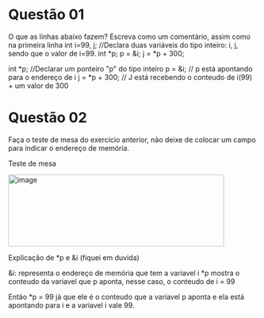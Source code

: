 # Questão 01
 O que as linhas abaixo fazem? Escreva como um comentário, assim como na primeira linha
int i=99, j; //Declara duas variáveis do tipo inteiro: i, j, sendo que o valor de i=99.
int *p; 
p = &i;
j = *p + 300;

int *p; //Declarar um ponteiro "p" do tipo inteiro
p = &i; // p está apontando para o endereço de i
j = *p + 300; // J está recebendo o conteudo de i(99) + um valor de 300

# Questão 02
Faça o teste de mesa do exercício anterior, não deixe de colocar um campo para indicar o endereço
de memória.

Teste de mesa

<img width="435" height="145" alt="image" src="https://github.com/user-attachments/assets/37167c50-b0e5-4073-9cb5-a8913850ee05" />



Explicação de *p e &i (fiquei em duvida)

&i: representa o endereço de memória que tem a variavel i
*p mostra o conteudo da variavel que p aponta, nesse caso, o conteudo de i = 99

Então *p = 99 já que ele é o conteudo que a variavel p aponta e ela está apontando para i e a variavel i vale 99.





